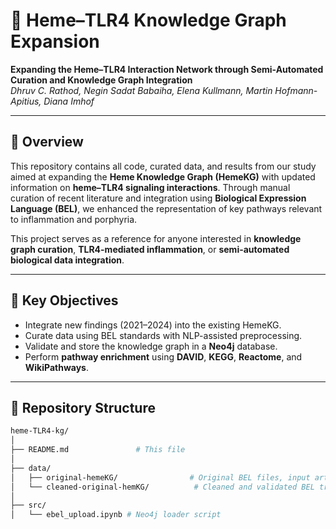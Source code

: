 # 🧬 Heme–TLR4 Knowledge Graph Expansion

**Expanding the Heme–TLR4 Interaction Network through Semi-Automated Curation and Knowledge Graph Integration**  
*Dhruv C. Rathod, Negin Sadat Babaiha, Elena Kullmann, Martin Hofmann-Apitius, Diana Imhof*

---

## 📖 Overview

This repository contains all code, curated data, and results from our study aimed at expanding the **Heme Knowledge Graph (HemeKG)** with updated information on **heme–TLR4 signaling interactions**. Through manual curation of recent literature and integration using **Biological Expression Language (BEL)**, we enhanced the representation of key pathways relevant to inflammation and porphyria.

This project serves as a reference for anyone interested in **knowledge graph curation**, **TLR4-mediated inflammation**, or **semi-automated biological data integration**.

---

## 🧠 Key Objectives

- Integrate new findings (2021–2024) into the existing HemeKG.
- Curate data using BEL standards with NLP-assisted preprocessing.
- Validate and store the knowledge graph in a **Neo4j** database.
- Perform **pathway enrichment** using **DAVID**, **KEGG**, **Reactome**, and **WikiPathways**.

---

## 📁 Repository Structure

```bash
heme-TLR4-kg/
│
├── README.md               # This file
│
├── data/
│   ├── original-hemeKG/                # Original BEL files, input articles ([GitHub](https://github.com/hemekg))
│   └── cleaned-original-hemKG/          # Cleaned and validated BEL triples
│
├── src/
│   └── ebel_upload.ipynb # Neo4j loader script
